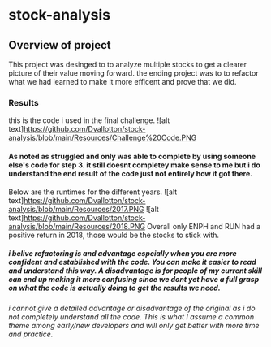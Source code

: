 # stock-analysis

## Overview of project
This project was desinged to to analyze multiple stocks to get a clearer picture of their value moving forward. the ending project was to to refactor what we had learned to make it more efficent and prove that we did. 

### Results
this is the code i used in the final challenge. 
 ![alt text]https://github.com/Dvallotton/stock-analysis/blob/main/Resources/Challenge%20Code.PNG

#### As noted as struggled and only was able to complete by using someone else's code for step 3. it still doesnt completey make sense to me but i do understand the end result of the code just not entirely how it got there. 
Below are the runtimes for the different years.
![alt text]https://github.com/Dvallotton/stock-analysis/blob/main/Resources/2017.PNG
![alt text]https://github.com/Dvallotton/stock-analysis/blob/main/Resources/2018.PNG
Overall only ENPH and RUN had a positive return in 2018, those would be the stocks to stick with. 

##### i belive refactoring is and advantage espcially when you are more confident and established with the code. You can make it easier to read and understand this way. A disadvantage is for people of my current skill can end up making it more confusing since we dont yet have a full grasp on what the code is actually doing to get the results we need. 

###### i cannot give a detailed advantage or disadvantage of the original as i do not completely understand all the code. This is what I assume a common theme among early/new developers and will only get better with more time and practice. 